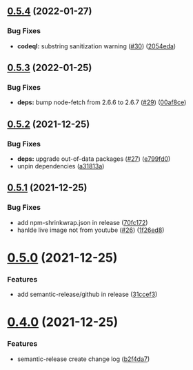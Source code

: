 ## [0.5.4](https://github.com/wabilin/holo-schedule/compare/v0.5.3...v0.5.4) (2022-01-27)


### Bug Fixes

* **codeql:** substring sanitization warning ([#30](https://github.com/wabilin/holo-schedule/issues/30)) ([2054eda](https://github.com/wabilin/holo-schedule/commit/2054eda658f98de0ec44b5f3db5b70c8c8774a0b))

## [0.5.3](https://github.com/wabilin/holo-schedule/compare/v0.5.2...v0.5.3) (2022-01-25)


### Bug Fixes

* **deps:** bump node-fetch from 2.6.6 to 2.6.7 ([#29](https://github.com/wabilin/holo-schedule/issues/29)) ([00af8ce](https://github.com/wabilin/holo-schedule/commit/00af8ce749b911b7875702847b0c46c793090703))

## [0.5.2](https://github.com/wabilin/holo-schedule/compare/v0.5.1...v0.5.2) (2021-12-25)


### Bug Fixes

* **deps:** upgrade out-of-data packages ([#27](https://github.com/wabilin/holo-schedule/issues/27)) ([e799fd0](https://github.com/wabilin/holo-schedule/commit/e799fd0eaf906252f2cd80c5079f2e5ed0685a74))
* unpin dependencies ([a31813a](https://github.com/wabilin/holo-schedule/commit/a31813a33eeb795a5486325d6e6ac38529677a1f))

## [0.5.1](https://github.com/wabilin/holo-schedule/compare/v0.5.0...v0.5.1) (2021-12-25)


### Bug Fixes

* add npm-shrinkwrap.json in release ([70fc172](https://github.com/wabilin/holo-schedule/commit/70fc172cfd56ba9253f0b52dfb3d79c3603a5bd4))
* hanlde live image not from youtube ([#26](https://github.com/wabilin/holo-schedule/issues/26)) ([1f26ed8](https://github.com/wabilin/holo-schedule/commit/1f26ed8b33da2bd965dc55abfbb84529ab494c24))

# [0.5.0](https://github.com/wabilin/holo-schedule/compare/v0.4.0...v0.5.0) (2021-12-25)


### Features

* add semantic-release/github in release ([31ccef3](https://github.com/wabilin/holo-schedule/commit/31ccef38e3c93ad24e4cea0f9a6bd47daa78b04c))

# [0.4.0](https://github.com/wabilin/holo-schedule/compare/v0.3.0...v0.4.0) (2021-12-25)


### Features

* semantic-release create change log ([b2f4da7](https://github.com/wabilin/holo-schedule/commit/b2f4da79f24f2c8e7a2247b669d7f9b1c4386571))
